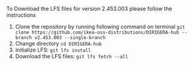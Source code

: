 To Download the LFS files for version 2.453.003 please follow the instructions

1. Clone the repository by running following command on terminal `git clone https://github.com/ikea-oss-distributions/DIRIGERA-hub --branch v2.453.003 --single-branch`
4. Change directory `cd DIRIGERA-hub`
5. Initialize LFS: `git lfs install`
6. Download the LFS files: `git lfs fetch --all`

